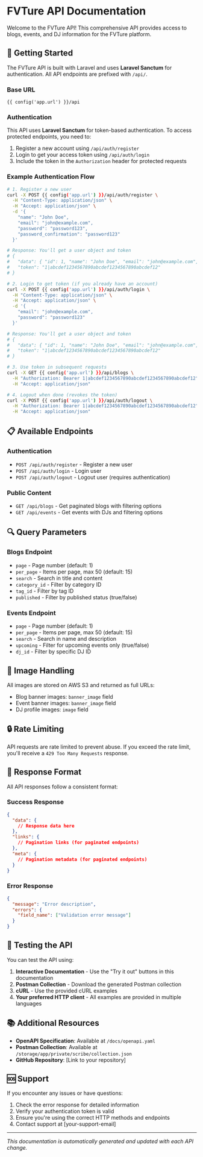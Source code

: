 # FVTure API Documentation

Welcome to the FVTure API! This comprehensive API provides access to blogs, events, and DJ information for the FVTure platform.

## 🚀 Getting Started

The FVTure API is built with Laravel and uses **Laravel Sanctum** for authentication. All API endpoints are prefixed with `/api/`.

### Base URL
```
{{ config('app.url') }}/api
```

### Authentication
This API uses **Laravel Sanctum** for token-based authentication. To access protected endpoints, you need to:

1. Register a new account using `/api/auth/register`
2. Login to get your access token using `/api/auth/login`
3. Include the token in the `Authorization` header for protected requests

### Example Authentication Flow

```bash
# 1. Register a new user
curl -X POST {{ config('app.url') }}/api/auth/register \
  -H "Content-Type: application/json" \
  -H "Accept: application/json" \
  -d '{
    "name": "John Doe",
    "email": "john@example.com",
    "password": "password123",
    "password_confirmation": "password123"
  }'

# Response: You'll get a user object and token
# {
#   "data": { "id": 1, "name": "John Doe", "email": "john@example.com", ... },
#   "token": "1|abcdef1234567890abcdef1234567890abcdef12"
# }

# 2. Login to get token (if you already have an account)
curl -X POST {{ config('app.url') }}/api/auth/login \
  -H "Content-Type: application/json" \
  -H "Accept: application/json" \
  -d '{
    "email": "john@example.com",
    "password": "password123"
  }'

# Response: You'll get a user object and token
# {
#   "data": { "id": 1, "name": "John Doe", "email": "john@example.com", ... },
#   "token": "1|abcdef1234567890abcdef1234567890abcdef12"
# }

# 3. Use token in subsequent requests
curl -X GET {{ config('app.url') }}/api/blogs \
  -H "Authorization: Bearer 1|abcdef1234567890abcdef1234567890abcdef12" \
  -H "Accept: application/json"

# 4. Logout when done (revokes the token)
curl -X POST {{ config('app.url') }}/api/auth/logout \
  -H "Authorization: Bearer 1|abcdef1234567890abcdef1234567890abcdef12" \
  -H "Accept: application/json"
```

## 📋 Available Endpoints

### Authentication
- `POST /api/auth/register` - Register a new user
- `POST /api/auth/login` - Login user
- `POST /api/auth/logout` - Logout user (requires authentication)

### Public Content
- `GET /api/blogs` - Get paginated blogs with filtering options
- `GET /api/events` - Get events with DJs and filtering options

## 🔍 Query Parameters

### Blogs Endpoint
- `page` - Page number (default: 1)
- `per_page` - Items per page, max 50 (default: 15)
- `search` - Search in title and content
- `category_id` - Filter by category ID
- `tag_id` - Filter by tag ID
- `published` - Filter by published status (true/false)

### Events Endpoint
- `page` - Page number (default: 1)
- `per_page` - Items per page, max 50 (default: 15)
- `search` - Search in name and description
- `upcoming` - Filter for upcoming events only (true/false)
- `dj_id` - Filter by specific DJ ID

## 📸 Image Handling

All images are stored on AWS S3 and returned as full URLs:
- Blog banner images: `banner_image` field
- Event banner images: `banner_image` field
- DJ profile images: `image` field

## 🔒 Rate Limiting

API requests are rate limited to prevent abuse. If you exceed the rate limit, you'll receive a `429 Too Many Requests` response.

## 📝 Response Format

All API responses follow a consistent format:

### Success Response
```json
{
  "data": {
    // Response data here
  },
  "links": {
    // Pagination links (for paginated endpoints)
  },
  "meta": {
    // Pagination metadata (for paginated endpoints)
  }
}
```

### Error Response
```json
{
  "message": "Error description",
  "errors": {
    "field_name": ["Validation error message"]
  }
}
```

## 🧪 Testing the API

You can test the API using:
1. **Interactive Documentation** - Use the "Try it out" buttons in this documentation
2. **Postman Collection** - Download the generated Postman collection
3. **cURL** - Use the provided cURL examples
4. **Your preferred HTTP client** - All examples are provided in multiple languages

## 📚 Additional Resources

- **OpenAPI Specification**: Available at `/docs/openapi.yaml`
- **Postman Collection**: Available at `/storage/app/private/scribe/collection.json`
- **GitHub Repository**: [Link to your repository]

## 🆘 Support

If you encounter any issues or have questions:
1. Check the error response for detailed information
2. Verify your authentication token is valid
3. Ensure you're using the correct HTTP methods and endpoints
4. Contact support at [your-support-email]

---

*This documentation is automatically generated and updated with each API change.*